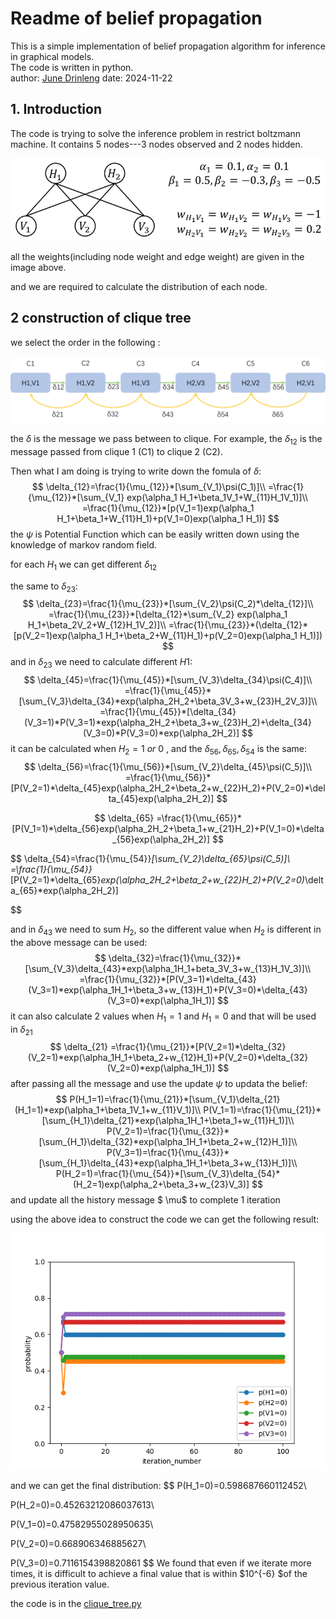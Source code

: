 # Readme of belief propagation
This is a simple implementation of belief propagation algorithm for inference in graphical models.   
The code is written in python.  
author: [June Drinleng](zhu-jl24@mails.tsinghua.edu.cn)
date: 2024-11-22

## 1. Introduction
The code is trying to solve the inference problem in restrict boltzmann machine. It contains 5 nodes---3 nodes observed and 2 nodes hidden. 

![image-20241202182646214](./readme.assets/image-20241202182646214.png)

all the weights(including node weight and edge weight) are given in the image above.

and we are required to calculate the distribution of each node.

## 2 construction of clique tree

we select the order in the following :

![image-20241202183018605](./readme.assets/image-20241202183018605.png)

the $\delta$ is the message we pass between to clique. For example, the $\delta_{12}$ is the message passed from clique 1 (C1) to clique 2 (C2).

Then what I am doing is trying to write down the fomula of $\delta$:
$$
\delta_{12}=\frac{1}{\mu_{12}}*[\sum_{V_1}\psi(C_1)]\\
=\frac{1}{\mu_{12}}*[\sum_{V_1} exp(\alpha_1 H_1+\beta_1V_1+W_{11}H_1V_1)]\\
=\frac{1}{\mu_{12}}*[p(V_1=1)exp(\alpha_1 H_1+\beta_1+W_{11}H_1)+p(V_1=0)exp(\alpha_1 H_1)]
$$
the $\psi$ is Potential Function which can be easily written down using the knowledge of markov random field.

for each $H_1$ we can get different $\delta_{12}$  

the same to $\delta_{23}$:  
$$
\delta_{23}=\frac{1}{\mu_{23}}*[\sum_{V_2}\psi(C_2)*\delta_{12}]\\
=\frac{1}{\mu_{23}}*[\delta_{12}*\sum_{V_2} exp(\alpha_1 H_1+\beta_2V_2+W_{12}H_1V_2)]\\
=\frac{1}{\mu_{23}}*(\delta_{12}*[p(V_2=1)exp(\alpha_1 H_1+\beta_2+W_{11}H_1)+p(V_2=0)exp(\alpha_1 H_1)])
$$
and in $\delta_{23}$ we need to calculate different $H1$:  
$$
\delta_{45}=\frac{1}{\mu_{45}}*[\sum_{V_3}\delta_{34}\psi(C_4)]\\
=\frac{1}{\mu_{45}}*[\sum_{V_3}\delta_{34}*exp(\alpha_2H_2+\beta_3V_3+w_{23}H_2V_3)]\\
=\frac{1}{\mu_{45}}*[\delta_{34}(V_3=1)*P(V_3=1)*exp(\alpha_2H_2+\beta_3+w_{23}H_2)+\delta_{34}(V_3=0)*P(V_3=0)*exp(\alpha_2H_2)]
$$
it can be calculated when $H_2=1 \ or \ 0$  , and the $\delta_{56},\delta_{65},\delta_{54}$ is the same:
$$
\delta_{56}=\frac{1}{\mu_{56}}*[\sum_{V_2}\delta_{45}\psi(C_5)]\\
=\frac{1}{\mu_{56}}*[P(V_2=1)*\delta_{45}exp(\alpha_2H_2+\beta_2+w_{22}H_2)+P(V_2=0)*\delta_{45}exp(\alpha_2H_2)]
$$

$$
\delta_{65}
=\frac{1}{\mu_{65}}*[P(V_1=1)*\delta_{56}exp(\alpha_2H_2+\beta_1+w_{21}H_2)+P(V_1=0)*\delta_{56}exp(\alpha_2H_2)]
$$

$$
\delta_{54}=\frac{1}{\mu_{54}}*[\sum_{V_2}\delta_{65}\psi(C_5)]\\
=\frac{1}{\mu_{54}}*[P(V_2=1)*\delta_{65}*exp(\alpha_2H_2+\beta_2+w_{22}H_2)+P(V_2=0)*\delta_{65}*exp(\alpha_2H_2)]

$$

and in $\delta_{43}$ we need to sum $H_2$, so the different value when $H_2$ is different  in the above message can be used:
$$
\delta_{32}=\frac{1}{\mu_{32}}*[\sum_{V_3}\delta_{43}*exp(\alpha_1H_1+beta_3V_3+w_{13}H_1V_3)]\\
=\frac{1}{\mu_{32}}*[P(V_3=1)*\delta_{43}(V_3=1)*exp(\alpha_1H_1+\beta_3+w_{13}H_1)+P(V_3=0)*\delta_{43}(V_3=0)*exp(\alpha_1H_1)]
$$
 it can also calculate 2 values when $H_1=1$ and $H_1=0$ and that will be used in $\delta_{21}$  
$$
\delta_{21}
=\frac{1}{\mu_{21}}*[P(V_2=1)*\delta_{32}(V_2=1)*exp(\alpha_1H_1+\beta_2+w_{12}H_1)+P(V_2=0)*\delta_{32}(V_2=0)*exp(\alpha_1H_1)]
$$
 after passing all the message and use the update $\psi$ to updata the belief:
$$
P(H_1=1)=\frac{1}{\mu_{21}}*[\sum_{V_1}\delta_{21}(H_1=1)*exp(\alpha_1+\beta_1V_1+w_{11}V_1)]\\
P(V_1=1)=\frac{1}{\mu_{21}}*[\sum_{H_1}\delta_{21}*exp(\alpha_1H_1+\beta_1+w_{11}H_1)]\\
P(V_2=1)=\frac{1}{\mu_{32}}*[\sum_{H_1}\delta_{32}*exp(\alpha_1H_1+\beta_2+w_{12}H_1)]\\
P(V_3=1)=\frac{1}{\mu_{43}}*[\sum_{H_1}\delta_{43}*exp(\alpha_1H_1+\beta_3+w_{13}H_1)]\\
P(H_2=1)=\frac{1}{\mu_{54}}*[\sum_{V_3}\delta_{54}*(H_2=1)exp(\alpha_2+\beta_3+w_{23}V_3)]
$$
and update all the history message $ \mu$ to complete 1 iteration

using the above idea to construct the code we can get the following result:

![image-20241202183714492](./readme.assets/image-20241202183714492.png)

and we can get the final distribution:
$$
P(H_1=0)=0.598687660112452\\

P(H_2=0)=0.45263212086037613\\

P(V_1=0)=0.47582955028950635\\

P(V_2=0)=0.668906346885627\\

P(V_3=0)=0.7116154398820861
$$
We found that even if we iterate more times, it is difficult to achieve a final value that is within $10^{-6} $of the previous iteration value.

the code is in the [clique_tree.py](./clique_tree.py)
